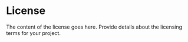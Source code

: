 # License

The content of the license goes here. Provide details about the licensing terms for your project.
